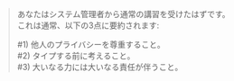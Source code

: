 > あなたはシステム管理者から通常の講習を受けたはずです。  
> これは通常、以下の3点に要約されます:
>   
> #1) 他人のプライバシーを尊重すること。  
> #2) タイプする前に考えること。  
> #3) 大いなる力には大いなる責任が伴うこと。  
